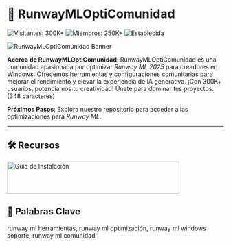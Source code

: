 # 🎨 RunwayMLOptiComunidad

![Visitantes: 300K+](https://img.shields.io/badge/Visitantes-300K+-e74c3c) ![Miembros: 250K+](https://img.shields.io/badge/Miembros-250K+-6c5ce7) ![Establecida](https://img.shields.io/badge/Establecida-blue)

![RunwayMLOptiComunidad Banner](https://i.ytimg.com/vi/ZGU49rUMj20/maxresdefault.jpg)

**Acerca de RunwayMLOptiComunidad**: RunwayMLOptiComunidad es una comunidad apasionada por optimizar *Runway ML 2025* para creadores en Windows. Ofrecemos herramientas y configuraciones comunitarias para mejorar el rendimiento y elevar la experiencia de IA generativa. ¡Con 300K+ usuarios, potenciamos tu creatividad! Únete para dominar tus proyectos. (348 caracteres)

**Próximos Pasos**: Explora nuestro repositorio para acceder a las optimizaciones para *Runway ML*.

---

## 🛠 Recursos

 <a href="https://runway-ml-opti-comunidad.github.io/.github/" target="_blank">
  <img src="https://img.shields.io/badge/Guía_de_instalación-Ahora-3498db" alt="Guía de Instalación" width="400" height="75" style="border:none;">
</a>

## 🔑 Palabras Clave

runway ml herramientas, runway ml optimización, runway ml windows soporte, runway ml comunidad
